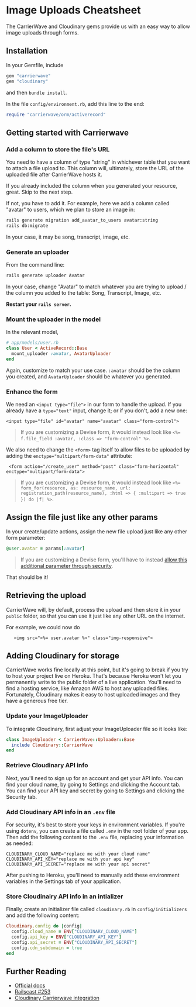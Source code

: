 
# Image Uploads Cheatsheet

The CarrierWave and Cloudinary gems provide us with an easy way to allow image uploads through forms.

## Installation

In your Gemfile, include

```ruby
gem "carrierwave"
gem "cloudinary"
```

and then `bundle install`.

In the file `config/environment.rb`, add this line to the end:

```ruby
require "carrierwave/orm/activerecord"
```

## Getting started with Carrierwave

### Add a column to store the file's URL

You need to have a column of type "string" in whichever table that you want to attach a file upload to. This column will, ultimately, store the URL of the uploaded file after CarrierWave hosts it.

If you already included the column when you generated your resource, great. Skip to the next step.

If not, you have to add it. For example, here we add a column called "avatar" to users, which we plan to store an image in:

```bash
rails generate migration add_avatar_to_users avatar:string
rails db:migrate
```

In your case, it may be song, transcript, image, etc.

### Generate an uploader

From the command line:

```bash
rails generate uploader Avatar
```

In your case, change "Avatar" to match whatever you are trying to upload / the column you added to the table: Song, Transcript, Image, etc.

**Restart your `rails server`.**

### Mount the uploader in the model

In the relevant model,

```ruby
# app/models/user.rb
class User < ActiveRecord::Base
  mount_uploader :avatar, AvatarUploader
end
```

Again, customize to match your use case. `:avatar` should be the column you created, and `AvatarUploader` should be whatever you generated.

### Enhance the form

We need an `<input type="file">` in our form to handle the upload. If you already have a `type="text"` input, change it; or if you don't, add a new one:

```erb
<input type="file" id="avatar" name="avatar" class="form-control">
```

> If you are customizing a Devise form, it would instead look like `<%= f.file_field :avatar, :class => "form-control" %>`.

We also need to change the `<form>` tag itself to allow files to be uploaded by adding the `enctype="multipart/form-data"` attribute:

```erb
 <form action="/create_user" method="post" class="form-horizontal" enctype="multipart/form-data">
```

> If you are customizing a Devise form, it would instead look like `<%= form_for(resource, as: resource_name, url: registration_path(resource_name), :html => { :multipart => true }) do |f| %>`.

## Assign the file just like any other params

In your create/update actions, assign the new file upload just like any other form parameter:

```ruby
@user.avatar = params[:avatar]
```

> If you are customizing a Devise form, you'll have to instead [allow this additional parameter through security](https://gist.github.com/rbetina/9ef4a9ffa4604df74bb5#step-three-allow-additional-parameters-through-security).

That should be it!

## Retrieving the upload

CarrierWave will, by default, process the upload and then store it in your `public` folder, so that you can use it just like any other URL on the internet.

For example, we could now do

```erb
   <img src="<%= user.avatar %>" class="img-responsive">
```

## Adding Cloudinary for storage

CarrierWave works fine locally at this point, but it's going to break if you try to host your project live on Heroku. That's because Heroku won't let you permanently write to the public folder of a live application. You'll need to find a hosting service, like Amazon AWS to host any uploaded files. Fortunately, Cloudinary makes it easy to host uploaded images and they have a generous free tier. 


### Update your ImageUploader

To integrate Cloudinary, first adjust your ImageUploader file so it looks like:

```ruby 
class ImageUploader < CarrierWave::Uploader::Base
  include Cloudinary::CarrierWave
end
```

### Retrieve Cloudinary API info

Next, you'll need to sign up for an account and get your API info. You can find your cloud name, by going to Settings and clicking the Account tab. You can find your API key and secret by going to Settings and clicking the Security tab. 

### Add Cloudinary API info in an `.env` file

For security, it's best to store your keys in environment variables. If you're using `dotenv`, you can create a file called `.env` in the root folder of your app. Then add the following content to the `.env` file, replacing your information as needed:

```
CLOUDINARY_CLOUD_NAME="replace me with your cloud name"
CLOUDINARY_API_KEY="replace me with your api key"
CLOUDINARY_API_SECRET="replace me with your api secret"
```

After pushing to Heroku, you'll need to manually add these environment variables in the Settings tab of your application. 

### Store Cloudinairy API info in an intializer

Finally, create an initializer file called `cloudinary.rb` in `config/initializers` and add the following content:

```ruby 
Cloudinary.config do |config|
  config.cloud_name = ENV["CLOUDINARY_CLOUD_NAME"]
  config.api_key = ENV["CLOUDINARY_API_KEY"]
  config.api_secret = ENV["CLOUDINARY_API_SECRET"]
  config.cdn_subdomain = true
end
```

## Further Reading

 - [Official docs](https://github.com/carrierwaveuploader/carrierwave)
 - [Railscast #253](http://railscasts.com/episodes/253-carrierwave-file-uploads)
 - [Cloudinary Carrierwave integration](https://cloudinary.com/documentation/rails_carrierwave)
